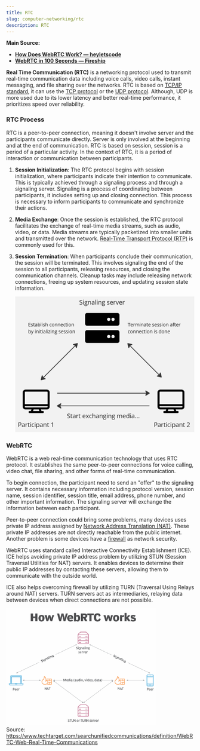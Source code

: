 ```yaml
---
title: RTC
slug: computer-networking/rtc
description: RTC
---
```


**Main Source:**

- **[How Does WebRTC Work? — heyletscode](https://youtu.be/SsN4gl_wV_8?si=AMKXMF-PNW-0YUJB)**
- **[WebRTC in 100 Seconds — Fireship](https://youtu.be/WmR9IMUD_CY?si=QsSM0JlQ2FnAHcgF)**

**Real Time Communication (RTC)** is a networking protocol used to transmit real-time communication data including voice calls, video calls, instant messaging, and file sharing over the networks. RTC is based on [TCP/IP standard](/computer-networking/tcp-ip-model), it can use the [TCP protocol](/computer-networking/tcp-protocol) or the [UDP protocol](/computer-networking/udp). Although, UDP is more used due to its lower latency and better real-time performance, it prioritizes speed over reliability.

### RTC Process

RTC is a peer-to-peer connection, meaning it doesn't involve server and the participants communicate directly. Server is only involved at the beginning and at the end of communication. RTC is based on session, session is a period of a particular activity. In the context of RTC, it is a period of interaction or communication between participants.

1. **Session Initialization**: The RTC protocol begins with session initialization, where participants indicate their intention to communicate. This is typically achieved through a signaling process and through a signaling server. Signaling is a process of coordinating between participants, it includes setting up and closing connection. This process is necessary to inform participants to communicate and synchronize their actions.

2. **Media Exchange**: Once the session is established, the RTC protocol facilitates the exchange of real-time media streams, such as audio, video, or data. Media streams are typically packetized into smaller units and transmitted over the network. [Real-Time Transport Protocol (RTP)](/computer-networking/rtp) is commonly used for this.

3. **Session Termination**: When participants conclude their communication, the session will be terminated. This involves signaling the end of the session to all participants, releasing resources, and closing the communication channels. Cleanup tasks may include releasing network connections, freeing up system resources, and updating session state information.

   ![RTC process architecture](./rtc-architecture.png)

### WebRTC

WebRTC is a web real-time communication technology that uses RTC protocol. It establishes the same peer-to-peer connections for voice calling, video chat, file sharing, and other forms of real-time communication.

To begin connection, the participant need to send an "offer" to the signaling server. It contains necessary information including protocol version, session name, session identifier, session title, email address, phone number, and other important information. The signaling server will exchange the information between each participant.

Peer-to-peer connection could bring some problems, many devices uses private IP address assigned by [Network Address Translation (NAT)](/computer-networking/nat). These private IP addresses are not directly reachable from the public internet. Another problem is some devices have a [firewall](/computer-security/network-security#firewall) as network security.

WebRTC uses standard called Interactive Connectivity Establishment (ICE). ICE helps avoiding private IP address problem by utilizing STUN (Session Traversal Utilities for NAT) servers. It enables devices to determine their public IP addresses by contacting these servers, allowing them to communicate with the outside world.

ICE also helps overcoming firewall by utilizing TURN (Traversal Using Relays around NAT) servers. TURN servers act as intermediaries, relaying data between devices when direct connections are not possible.

![WebRTC's architecture](./webrtc.png)  
Source: https://www.techtarget.com/searchunifiedcommunications/definition/WebRTC-Web-Real-Time-Communications

